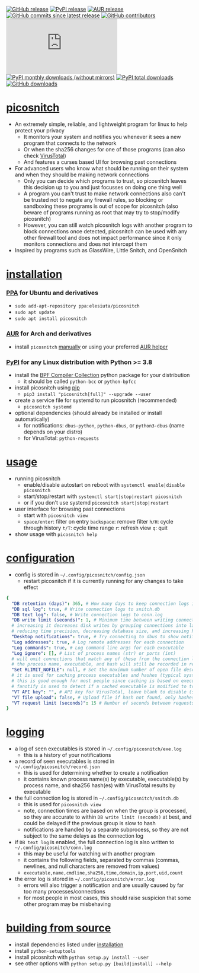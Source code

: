 [![GitHub release](https://img.shields.io/github/v/release/elesiuta/picosnitch?color=00a0a0)](https://github.com/elesiuta/picosnitch/releases)
[![PyPI release](https://img.shields.io/pypi/v/picosnitch?color=00a0a0)](https://pypi.org/project/picosnitch)
[![AUR release](https://img.shields.io/aur/version/picosnitch?color=00a0a0)](https://aur.archlinux.org/packages/picosnitch/)
[![GitHub commits since latest release](https://img.shields.io/github/commits-since/elesiuta/picosnitch/latest/master?color=00a0a0)](https://github.com/elesiuta/picosnitch/commits/master)
[![GitHub contributors](https://img.shields.io/github/contributors/elesiuta/picosnitch?color=00a0a0)](https://github.com/elesiuta/picosnitch/graphs/contributors)
[![File size](https://img.shields.io/github/size/elesiuta/picosnitch/picosnitch.py?color=00a0a0)](https://github.com/elesiuta/picosnitch/blob/master/picosnitch.py)
[![PyPI monthly downloads (without mirrors)](https://img.shields.io/pypi/dm/picosnitch?color=00a0a0&label=downloads%20%28pypistats%29)](https://pypistats.org/packages/picosnitch)
[![PyPI total downloads](https://img.shields.io/badge/dynamic/json?color=00a0a0&label=downloads%20%28pepy%29&query=total_downloads&url=https%3A%2F%2Fapi.pepy.tech%2Fapi%2Fprojects%2Fpicosnitch)](https://pepy.tech/project/picosnitch)
[![GitHub downloads](https://img.shields.io/github/downloads/elesiuta/picosnitch/total?color=00a0a0&label=downloads%20%28github%29)](https://github.com/elesiuta/picosnitch/releases)

# [picosnitch](https://elesiuta.github.io/picosnitch/)
- An extremely simple, reliable, and lightweight program for linux to help protect your privacy
  - It monitors your system and notifies you whenever it sees a new program that connects to the network
  - Or when the sha256 changes for one of those programs (can also check [VirusTotal](https://www.virustotal.com))
  - And features a curses based UI for browsing past connections
- For advanced users who know what should be running on their system and when they should be making network connections
  - Only you can decide which programs to trust, so picosnitch leaves this decision up to you and just focusses on doing one thing well
  - A program you can't trust to make network connections also can't be trusted not to negate any firewall rules, so blocking or sandboxing these programs is out of scope for picosnitch (also beware of programs running as root that may try to stop/modify picosnitch)
  - However, you can still watch picosnitch logs with another program to block connections once detected, picosnitch can be used with any other firewall tool and does not impact performance since it only monitors connections and does not intercept them
- Inspired by programs such as GlassWire, Little Snitch, and OpenSnitch

# [installation](#installation)

### [PPA](https://launchpad.net/~elesiuta/+archive/ubuntu/picosnitch) for Ubuntu and derivatives
- `sudo add-apt-repository ppa:elesiuta/picosnitch`
- `sudo apt update`
- `sudo apt install picosnitch`

### [AUR](https://aur.archlinux.org/packages/picosnitch/) for Arch and derivatives
- install `picosnitch` [manually](https://wiki.archlinux.org/title/Arch_User_Repository#Installing_and_upgrading_packages) or using your preferred [AUR helper](https://wiki.archlinux.org/title/AUR_helpers)

### [PyPI](https://pypi.org/project/picosnitch/) for any Linux distribution with Python >= 3.8
- install the [BPF Compiler Collection](https://github.com/iovisor/bcc/blob/master/INSTALL.md) python package for your distribution
  - it should be called `python-bcc` or `python-bpfcc`
- install picosnitch using [pip](https://pip.pypa.io/)
  - `pip3 install "picosnitch[full]" --upgrade --user`
- create a service file for systemd to run picosnitch (recommended)
  - `picosnitch systemd`
- optional dependencies (should already be installed or install automatically)
  - for notifications: `dbus-python`, `python-dbus`, or `python3-dbus` (name depends on your distro)
  - for VirusTotal: `python-requests`

# [usage](#usage)
- running picosnitch
  - enable/disable autostart on reboot with `systemctl enable|disable picosnitch`
  - start/stop/restart with `systemctl start|stop|restart picosnitch`
  - or if you don't use systemd `picosnitch start|stop|restart`
- user interface for browsing past connections
  - start with `picosnitch view`
  - `space/enter`: filter on entry `backspace`: remove filter `h/H`: cycle through history `t/T`: cycle time range `r`: refresh view `q`: quit
- show usage with `picosnitch help`

# [configuration](#configuration)
- config is stored in `~/.config/picosnitch/config.json`
  - restart picosnitch if it is currently running for any changes to take effect

```yaml
{
  "DB retention (days)": 365, # How many days to keep connection logs in snitch.db
  "DB sql log": true, # Write connection logs to snitch.db
  "DB text log": false, # Write connection logs to conn.log
  "DB write limit (seconds)": 1, # Minimum time between writing connection logs
  # increasing it decreases disk writes by grouping connections into larger time windows
  # reducing time precision, decreasing database size, and increasing hash latency
  "Desktop notifications": true, # Try connecting to dbus to show notifications
  "Log addresses": true, # Log remote addresses for each connection
  "Log commands": true, # Log command line args for each executable
  "Log ignore": [], # List of process names (str) or ports (int)
  # will omit connections that match any of these from the connection log
  # the process name, executable, and hash will still be recorded in record.json
  "Set RLIMIT_NOFILE": null, # Set the maximum number of open file descriptors (int)
  # it is used for caching process executables and hashes (typical system default is 1024)
  # this is good enough for most people since caching is based on executable device + inode
  # fanotify is used to detect if a cached executable is modified to trigger a hash update
  "VT API key": "", # API key for VirusTotal, leave blank to disable (str)
  "VT file upload": false, # Upload file if hash not found, only hashes are used by default
  "VT request limit (seconds)": 15 # Number of seconds between requests (free tier quota)
}
```

# [logging](#logging)
- a log of seen executables is stored in `~/.config/picosnitch/exe.log`
  - this is a history of your notifications
- a record of seen executables is stored in `~/.config/picosnitch/record.json`
  - this is used for determining whether to create a notification
  - it contains known process name(s) by executable, executable(s) by process name, and sha256 hash(es) with VirusTotal results by executable
- the full connection log is stored in `~/.config/picosnitch/snitch.db`
  - this is used for `picosnitch view`
  - note, connection times are based on when the group is processed, so they are accurate to within `DB write limit (seconds)` at best, and could be delayed if the previous group is slow to hash
  - notifications are handled by a separate subprocess, so they are not subject to the same delays as the connection log
- if `DB text log` is enabled, the full connection log is also written to `~/.config/picosnitch/conn.log`
  - this may be useful for watching with another program
  - it contains the following fields, separated by commas (commas, newlines, and null characters are removed from values)
  - `executable,name,cmdline,sha256,time,domain,ip,port,uid,count`
- the error log is stored in `~/.config/picosnitch/error.log`
  - errors will also trigger a notification and are usually caused by far too many processes/connections
  - for most people in most cases, this should raise suspicion that some other program may be misbehaving

# [building from source](#building-from-source)
- install dependencies listed under [installation](#installation)
- install `python-setuptools`
- install picosnitch with `python setup.py install --user`
- see other options with `python setup.py [build|install] --help`
